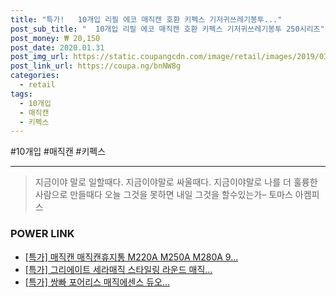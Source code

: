 ```yaml
--- 
title: "특가!   10개입 리필 에코 매직캔 호환 키펙스 기저귀쓰레기봉투..." 
post_sub_title: "  10개입 리필 에코 매직캔 호환 키펙스 기저귀쓰레기봉투 250시리즈" 
post_money: ₩ 20,150 
post_date: 2020.01.31 
post_img_url: https://static.coupangcdn.com/image/retail/images/2019/03/29/18/9/5ab7e14c-754c-422d-9167-8bbe769bbf9a.jpg 
post_link_url: https://coupa.ng/bnNW8g 
categories: 
  - retail 
tags: 
  - 10개입 
  - 매직캔 
  - 키펙스 
--- 
```

  #10개입 #매직캔 #키펙스 
<hr> 

> 지금이야 말로 일할때다. 지금이야말로 싸울때다. 지금이야말로 나를 더 훌륭한 사람으로 만들때다 오늘 그것을 못하면 내일 그것을 할수있는가–  토마스 아켐피스 


### POWER LINK

* <a href="https://blog.naver.com/santokki14/221791354510" target="_blank">[특가] 매직캔 매직캔휴지통 M220A M250A M280A 9...</a>
* <a href="https://blog.naver.com/sakai111/221790089762" target="_blank">[특가] 그리에이트 세라매직 스타일링 라운드 매직...</a>
* <a href="https://blog.naver.com/an0733/221786980409" target="_blank">[특가] 쌍빠 포어리스 매직에센스 듀오...</a>

